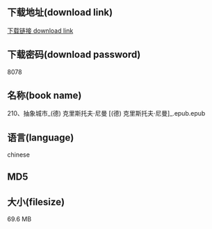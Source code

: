 ## 下载地址(download link)
[下载链接 download link](https://voluble-croquembouche-d321dc.netlify.app/?s=210%E3%80%81%E6%8A%BD%E8%B1%A1%E5%9F%8E%E5%B8%82_%28%E5%BE%B7%29+%E5%85%8B%E9%87%8C%E6%96%AF%E6%89%98%E5%A4%AB%C2%B7%E5%B0%BC%E6%9B%BC+%5B%28%E5%BE%B7%29+%E5%85%8B%E9%87%8C%E6%96%AF%E6%89%98%E5%A4%AB%C2%B7%E5%B0%BC%E6%9B%BC%5D_.epub)

## 下载密码(download password)
8078

## 名称(book name)
210、抽象城市_(德) 克里斯托夫·尼曼 [(德) 克里斯托夫·尼曼]_.epub.epub

## 语言(language)
chinese

## MD5


## 大小(filesize)
69.6 MB
